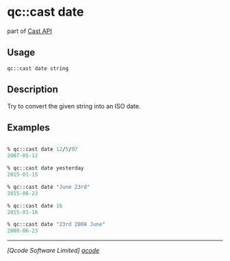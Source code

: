 qc::cast date
=============

part of [Cast API](../cast.md)

Usage
-----
`qc::cast date string`

Description
-----------
Try to convert the given string into an ISO date.

Examples
--------
```tcl

% qc::cast date 12/5/07
2007-05-12

% qc::cast date yesterday
2015-01-15

% qc::cast date "June 23rd"
2015-06-23

% qc::cast date 16
2015-01-16

% qc::cast date "23rd 2008 June"
2008-06-23

```

----------------------------------
*[Qcode Software Limited] [qcode]*

[qcode]: http://www.qcode.co.uk "Qcode Software"